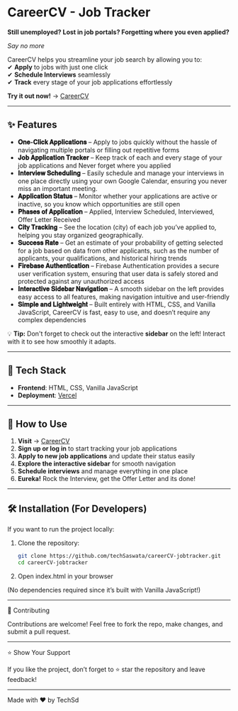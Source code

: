 # CareerCV - Job Tracker  

**Still unemployed? Lost in job portals? Forgetting where you even applied?**  

_Say no more_  

CareerCV helps you streamline your job search by allowing you to:  
✔ **Apply** to jobs with just one click  
✔ **Schedule Interviews** seamlessly  
✔ **Track** every stage of your job applications effortlessly  

**Try it out now!** → [CareerCV](https://careercv.vercel.app)  

---

## ✨ Features  

- **𝐎𝐧𝐞-𝐂𝐥𝐢𝐜𝐤 𝐀𝐩𝐩𝐥𝐢𝐜𝐚𝐭𝐢𝐨𝐧𝐬** – Apply to jobs quickly without the hassle of navigating multiple portals or filling out repetitive forms  
- **𝐉𝐨𝐛 𝐀𝐩𝐩𝐥𝐢𝐜𝐚𝐭𝐢𝐨𝐧 𝐓𝐫𝐚𝐜𝐤𝐞𝐫** – Keep track of each and every stage of your job applications and Never forget where you applied  
- **𝐈𝐧𝐭𝐞𝐫𝐯𝐢𝐞𝐰 𝐒𝐜𝐡𝐞𝐝𝐮𝐥𝐢𝐧𝐠** – Easily schedule and manage your interviews in one place directly using your own Google Calendar, ensuring you never miss an important meeting.  
- **𝐀𝐩𝐩𝐥𝐢𝐜𝐚𝐭𝐢𝐨𝐧 𝐒𝐭𝐚𝐭𝐮𝐬** – Monitor whether your applications are active or inactive, so you know which opportunities are still open
- **𝐏𝐡𝐚𝐬𝐞𝐬 𝐨𝐟 𝐀𝐩𝐩𝐥𝐢𝐜𝐚𝐭𝐢𝐨𝐧** – Applied, Interview Scheduled, Interviewed, Offer Letter Received
- **𝐂𝐢𝐭𝐲 𝐓𝐫𝐚𝐜𝐤𝐢𝐧𝐠** – See the location (city) of each job you’ve applied to, helping you stay organized geographically.
- **𝐒𝐮𝐜𝐜𝐞𝐬𝐬 𝐑𝐚𝐭𝐞** – Get an estimate of your probability of getting selected for a job based on data from other applicants, such as the number of applicants, your qualifications, and historical hiring trends
- **𝐅𝐢𝐫𝐞𝐛𝐚𝐬𝐞 𝐀𝐮𝐭𝐡𝐞𝐧𝐭𝐢𝐜𝐚𝐭𝐢𝐨𝐧** –  Firebase Authentication provides a secure user verification system, ensuring that user data is safely stored and protected against any unauthorized access
- **𝐈𝐧𝐭𝐞𝐫𝐚𝐜𝐭𝐢𝐯𝐞 𝐒𝐢𝐝𝐞𝐛𝐚𝐫 𝐍𝐚𝐯𝐢𝐠𝐚𝐭𝐢𝐨𝐧** – A smooth sidebar on the left provides easy access to all features, making navigation intuitive and user-friendly
- **𝐒𝐢𝐦𝐩𝐥𝐞 𝐚𝐧𝐝 𝐋𝐢𝐠𝐡𝐭𝐰𝐞𝐢𝐠𝐡𝐭** – Built entirely with HTML, CSS, and Vanilla JavaScript, CareerCV is fast, easy to use, and doesn’t require any complex dependencies  

💡 **Tip:** Don't forget to check out the interactive **sidebar** on the left! Interact with it to see how smoothly it adapts.  

---

## 🔧 Tech Stack  

- **Frontend**: HTML, CSS, Vanilla JavaScript  
- **Deployment**: [Vercel](https://careercv.vercel.app)  

---

## 🎯 How to Use  

1. **Visit** → [CareerCV](https://careercv.vercel.app)  
2. **Sign up or log in** to start tracking your job applications  
3. **Apply to new job applications** and update their status easily 
4. **Explore the interactive sidebar** for smooth navigation   
5. **Schedule interviews** and manage everything in one place
6. **Eureka!** Rock the Interview, get the Offer Letter and its done!

---

## 🛠️ Installation (For Developers)  

If you want to run the project locally:  

1. Clone the repository:  
   ```bash
   git clone https://github.com/techSaswata/careerCV-jobtracker.git
   cd careerCV-jobtracker

2. Open index.html in your browser

(No dependencies required since it’s built with Vanilla JavaScript!)

---

🤝 Contributing

Contributions are welcome! Feel free to fork the repo, make changes, and submit a pull request.

---

⭐ Show Your Support

If you like the project, don’t forget to ⭐ star the repository and leave feedback!

---

Made with ❤️ by TechSd
